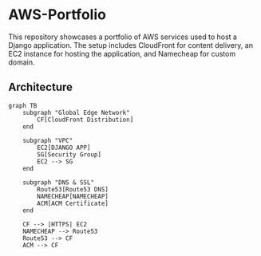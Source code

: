 

# AWS-Portfolio

This repository showcases a portfolio of AWS services used to host a Django application. The setup includes CloudFront for content delivery, an EC2 instance for hosting the application, and Namecheap for custom domain.

## Architecture

```mermaid
graph TB
    subgraph "Global Edge Network"
        CF[CloudFront Distribution]
    end

    subgraph "VPC"
        EC2[DJANGO APP]
        SG[Security Group]
        EC2 --> SG
    end

    subgraph "DNS & SSL"
        Route53[Route53 DNS]
        NAMECHEAP[NAMECHEAP]
        ACM[ACM Certificate]
    end

    CF --> |HTTPS| EC2
    NAMECHEAP --> Route53
    Route53 --> CF
    ACM --> CF
